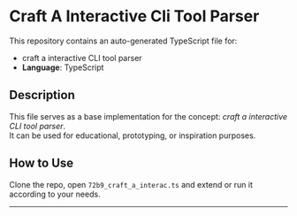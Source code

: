 # Craft A Interactive Cli Tool Parser

This repository contains an auto-generated TypeScript file for:

- craft a interactive CLI tool parser
- **Language**: TypeScript

## Description

This file serves as a base implementation for the concept: *craft a interactive CLI tool parser*.  
It can be used for educational, prototyping, or inspiration purposes.

## How to Use

Clone the repo, open `72b9_craft_a_interac.ts` and extend or run it according to your needs.

---


